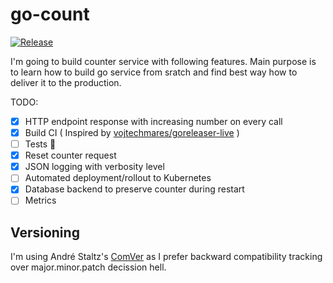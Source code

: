 # go-count

[![Release](https://github.com/elmariofredo/go-count/actions/workflows/release.yml/badge.svg)](https://github.com/elmariofredo/go-count/actions/workflows/release.yml)

I'm going to build counter service with following features. Main purpose is to learn how to build go service from sratch and find best way how to deliver it to the production.

TODO:

- [X] HTTP endpoint response with increasing number on every call
- [X] Build CI ( Inspired by [vojtechmares/goreleaser-live](https://github.com/vojtechmares/goreleaser-live/blob/master/.goreleaser.yml) )
- [ ] Tests 👻
- [X] Reset counter request
- [X] JSON logging with verbosity level
- [ ] Automated deployment/rollout to Kubernetes
- [X] Database backend to preserve counter during restart
- [ ] Metrics

## Versioning

I'm using André Staltz's [ComVer](https://staltz.com/i-wont-use-semver-patch-versions-anymore.html) as I prefer backward compatibility tracking over major.minor.patch decission hell.
